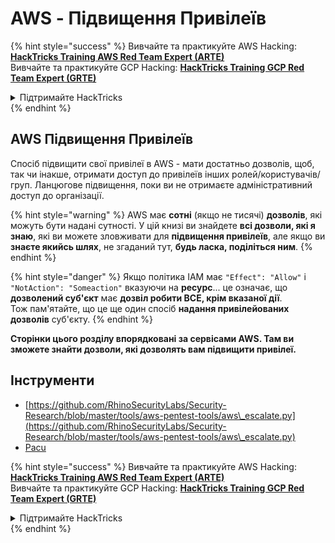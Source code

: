 # AWS - Підвищення Привілеїв

{% hint style="success" %}
Вивчайте та практикуйте AWS Hacking:<img src="../../../.gitbook/assets/image (1).png" alt="" data-size="line">[**HackTricks Training AWS Red Team Expert (ARTE)**](https://training.hacktricks.xyz/courses/arte)<img src="../../../.gitbook/assets/image (1).png" alt="" data-size="line">\
Вивчайте та практикуйте GCP Hacking: <img src="../../../.gitbook/assets/image (2).png" alt="" data-size="line">[**HackTricks Training GCP Red Team Expert (GRTE)**<img src="../../../.gitbook/assets/image (2).png" alt="" data-size="line">](https://training.hacktricks.xyz/courses/grte)

<details>

<summary>Підтримайте HackTricks</summary>

* Перевірте [**плани підписки**](https://github.com/sponsors/carlospolop)!
* **Приєднуйтесь до** 💬 [**групи Discord**](https://discord.gg/hRep4RUj7f) або [**групи Telegram**](https://t.me/peass) або **слідкуйте** за нами в **Twitter** 🐦 [**@hacktricks\_live**](https://twitter.com/hacktricks\_live)**.**
* **Діліться хакерськими трюками, надсилаючи PR до** [**HackTricks**](https://github.com/carlospolop/hacktricks) та [**HackTricks Cloud**](https://github.com/carlospolop/hacktricks-cloud) репозиторіїв на GitHub.

</details>
{% endhint %}

## AWS Підвищення Привілеїв

Спосіб підвищити свої привілеї в AWS - мати достатньо дозволів, щоб, так чи інакше, отримати доступ до привілеїв інших ролей/користувачів/груп. Ланцюгове підвищення, поки ви не отримаєте адміністративний доступ до організації.

{% hint style="warning" %}
AWS має **сотні** (якщо не тисячі) **дозволів**, які можуть бути надані сутності. У цій книзі ви знайдете **всі дозволи, які я знаю**, які ви можете зловживати для **підвищення привілеїв**, але якщо ви **знаєте якийсь шлях**, не згаданий тут, **будь ласка, поділіться ним**.
{% endhint %}

{% hint style="danger" %}
Якщо політика IAM має `"Effect": "Allow"` і `"NotAction": "Someaction"` вказуючи на **ресурс**... це означає, що **дозволений суб'єкт** має **дозвіл робити ВСЕ, крім вказаної дії**.\
Тож пам'ятайте, що це ще один спосіб **надання привілейованих дозволів** суб'єкту.
{% endhint %}

**Сторінки цього розділу впорядковані за сервісами AWS. Там ви зможете знайти дозволи, які дозволять вам підвищити привілеї.**

## Інструменти

* [https://github.com/RhinoSecurityLabs/Security-Research/blob/master/tools/aws-pentest-tools/aws\_escalate.py](https://github.com/RhinoSecurityLabs/Security-Research/blob/master/tools/aws-pentest-tools/aws\_escalate.py)
* [Pacu](https://github.com/RhinoSecurityLabs/pacu)

{% hint style="success" %}
Вивчайте та практикуйте AWS Hacking:<img src="../../../.gitbook/assets/image (1).png" alt="" data-size="line">[**HackTricks Training AWS Red Team Expert (ARTE)**](https://training.hacktricks.xyz/courses/arte)<img src="../../../.gitbook/assets/image (1).png" alt="" data-size="line">\
Вивчайте та практикуйте GCP Hacking: <img src="../../../.gitbook/assets/image (2).png" alt="" data-size="line">[**HackTricks Training GCP Red Team Expert (GRTE)**<img src="../../../.gitbook/assets/image (2).png" alt="" data-size="line">](https://training.hacktricks.xyz/courses/grte)

<details>

<summary>Підтримайте HackTricks</summary>

* Перевірте [**плани підписки**](https://github.com/sponsors/carlospolop)!
* **Приєднуйтесь до** 💬 [**групи Discord**](https://discord.gg/hRep4RUj7f) або [**групи Telegram**](https://t.me/peass) або **слідкуйте** за нами в **Twitter** 🐦 [**@hacktricks\_live**](https://twitter.com/hacktricks\_live)**.**
* **Діліться хакерськими трюками, надсилаючи PR до** [**HackTricks**](https://github.com/carlospolop/hacktricks) та [**HackTricks Cloud**](https://github.com/carlospolop/hacktricks-cloud) репозиторіїв на GitHub.

</details>
{% endhint %}

